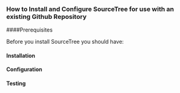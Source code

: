 ### How to Install and Configure SourceTree for use with an existing Github Repository

####Prerequisites

Before you install SourceTree you should have: 



#### Installation

#### Configuration


#### Testing
